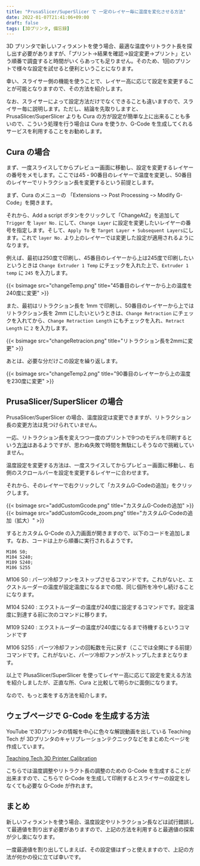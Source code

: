 ```yaml
---
title: "PrusaSlicer/SuperSlicer で 一定のレイヤー毎に温度を変化させる方法"
date: 2022-01-07T21:41:06+09:00
draft: false
tags: [3Dプリンタ, 備忘録]
---
```


3D プリンタで新しいフィラメントを使う場合、最適な温度やリトラクト長を探し出す必要がありますが、「プリント→結果を確認→設定変更→プリント」という順番で調査すると時間がいくらあっても足りません。そのため、1回のプリントで様々な設定を試せると便利ということになります。

幸い、スライサー側の機能を使うことで、レイヤー高に応じて設定を変更することが可能となりますので、その方法を紹介します。

なお、スライサーによって設定方法だけでなくできることも違いますので、スライサー毎に説明します。ただし、結論を先取りしますと、PrusaSlicer/SuperSlicer よりも Cura の方が設定が簡単な上に出来ることも多いので、こういう処理を行う場合は Cura を使うか、G-Code を生成してくれるサービスを利用することをお勧めします。

## Cura の場合

まず、一度スライスしてからプレビュー画面に移動し、設定を変更するレイヤーの番号をメモします。ここでは45・90番目のレイヤーで温度を変更し、50番目のレイヤーでリトラクション長を変更するという前提とします。

まず、Cura のメニューの 「Extensions ｰ> Post Processing ｰ> Modify G-Code」を開きます。

それから、Add a script ボタンをクリックして「ChangeAtZ」を追加して `Trigger` を `layer No.` にして、`Change Layer` に設定を変更したいレイヤーの番号を指定します。そして、`Apply To` を `Target Layer + Subsequent Layers`にします。これで `layer No.` より上のレイヤーでは変更した設定が適用されるようになります。

例えば、最初は250度で印刷し、45番目のレイヤーから上は245度で印刷したいというときは `Change Extruder 1 Temp` にチェックを入れた上で、`Extruder 1 temp` に `245` を入力します。

{{< bsimage src="changeTemp.png" title="45番目のレイヤーから上の温度を240度に変更" >}}

また、最初はリトラクション長を 1mm で印刷し、50番目のレイヤーから上ではリトラクション長を 2mm にしたいというときは、`Change Retraction` にチェックを入れてから、`Change Retraction Length` にもチェックを入れ、`Retract Length` に `2` を入力します。

{{< bsimage src="changeRetracion.png" title="リトラクション長を2mmに変更" >}}

あとは、必要な分だけこの設定を繰り返します。

{{< bsimage src="changeTemp2.png" title="90番目のレイヤーから上の温度を230度に変更" >}}

## PrusaSlicer/SuperSlicer の場合

PrusaSlicer/SuperSlicer の場合、温度設定は変更できますが、リトラクション長の変更方法は見つけられていません。

一応、リトラクション長を変えつつ一度のプリントで9つのモデルを印刷するという<a href="https://forum.prusaprinters.org/forum/prusaslicer/use-height-range-modifier-for-specific-parameters/">方法</a>はあるようですが、思わぬ失敗で時間を無駄にしそうなので挑戦していません。

温度設定を変更する方法は、一度スライスしてからプレビュー画面に移動し、右側のスクロールバーを設定を変更するレイヤーに合わせます。

それから、そのレイヤーで右クリックして「カスタムG-Codeの追加」をクリックします。

{{< bsimage src="addCustomGcode.png" title="カスタムG-Codeの追加" >}}
{{< bsimage src="addCustomGcode_zoom.png" title="カスタムG-Codeの追加（拡大）" >}}

するとカスタム G-Code の入力画面が開きますので、以下のコードを追加します。なお、コードは上から順番に実行されるようです。

```
M106 S0;
M104 S240;
M109 S240;
M106 S255
```

M106 S0
: パーツ冷却ファンをストップさせるコマンドです。これがないと、エクストルーダーの温度が設定温度になるまでの間、同じ個所を冷やし続けることになります。

M104 S240
: エクストルーダーの温度が240度に設定するコマンドです。設定温度に到達する前に次のコマンドに移ります。

M109 S240
: エクストルーダーの温度が240度になるまで待機するというコマンドです

M106 S255
: パーツ冷却ファンの回転数を元に戻す（ここでは全開にする前提）コマンドです。これがないと、パーツ冷却ファンがストップしたままとなります。

以上で PlusaSlicer/SuperSlicer を使ってレイヤー高に応じて設定を変える方法を紹介しましたが、正直な所、Cura と比較して明らかに面倒になります。

なので、もっと楽をする方法を紹介します。

## ウェブページで G-Code を生成する方法

YouTube で3Dプリンタの情報を中心に色々な解説動画を出している Teaching Tech が 3Dプリンタのキャリブレーションテクニックなどをまとめたページを作成しています。

[Teaching Tech 3D Printer Calibration](https://teachingtechyt.github.io/calibration.html)

こちらでは温度調整やリトラクト長の調整のための G-Code を生成することが出来ますので、こちらで G-Code を生成して印刷するとスライサーの設定をしなくても必要な G-Code が作れます。

## まとめ

新しいフィラメントを使う場合、温度設定やリトラクション長などは試行錯誤して最適値を割り出す必要がありますので、上記の方法を利用すると最適値の探索が少し楽になります。

一度最適値を割り出してしまえば、その設定値はずっと使えますので、上記の方法が何かの役に立てば幸いです。